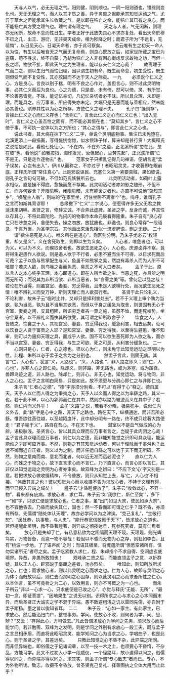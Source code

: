 <!-- { "loadSidebar": true } -->
　　天与人以气，必无无理之气。阳则健，阴则顺也。一阴一阳则道也，错综则变化也。天无无理之气，而人以其才质之善，异于禽兽之但能承其知觉运动之气，尤异于草木之但能承其生长收藏之气。是以即在牿亡之余，能牿亡其已有之良心，而不能牿亡其方受之理气也。理气谓有理之气。 
　　天之与人者，气无闲断，则理亦无闲断，故命不息而性日生。学者正好于此放失良心不求亦复处，看出天命於穆不已之几，出王、游衍，无非昊天成命，相为陟降之时；而君子所为“不远复，无祗悔”，以日见天心、日凝天命者，亦于此可察矣。 
　　若云唯有生之初天一命人以为性，有生以后唯食天之气而无复命焉，则良心既放之后，如家世所藏之宝已为盗窃，苟不寻求，终不自获；乃胡为牿亡之人非有困心衡虑反求故物之功，而但一夜之顷，物欲不接，即此天气之为生理者，能以存夫仁义之心哉？ 
　　故离理于气而二之，则以生归气而性归理，因以谓生初有命，既生而命息，初生受性，既生则但受气而不复受性，其亦胶固而不达于天人之际矣。 
一九 
　　必须说个仁义之心，方是良心。言良以别于楛，明有不良之心作对。盖但言心，则不过此灵明物事，必其仁义而后为良也。心之为德，只是虚、未有倚，然可以倚。灵、有所觉，不论善恶皆觉。不昧，能记忆亲切，凡记忆亲切者必不昧。所以具众理、未即是理，而能具之。应万事者，所应得失亦未定。大端只是无恶而能与善相应，然未能必其善也。须养其性以为心之所存，方使仁义之理不失。 
　　孔子曰“操则存”，言操此仁义之心而仁义存也；“舍则亡”，言舍此仁义之心而仁义亡也；“出入无时”，言仁义之心虽吾性之固有，而不能必其恒在也；“莫知其乡”，言仁义之心不倚于事，不可执一定体以为之方所也；“其心之谓与”，即言此仁义之心也。 
　　说此书者，其大病在抹下“仁义”二字，单说个灵明底物事。集注已未免堕在，北溪更添上一段描画，写得恍恍惚惚，似水银珠子样，算来却是甚行货！大概释氏之说恰是如此。看他七处征心，“不在内，不在外”之语，正北溪所谓“忽在此，忽在彼”也。看他说“ 如我按指，海印发光，汝但起心，尘劳先起”，正北溪所谓“亡不是无，只是走作逐物去” 也。 
　　范家女子只撩乱记得几句禅语，便胡言道“孟子误矣，心岂有出入”，伊川从而称之，不亦过乎！者昭昭灵灵，才收著即在眼前底，正释氏所谓“常住真心”。此是邪说诬民、充塞仁义第一紧要真赃。果如彼说，则孔子之言句句可破，不但如范氏妖鬟所云也。 
　　此灵明活动者，如荷叶上露水相似，直是操不得底，愈操而愈不存矣。此灵明活动者亦如影之随形，不但不亡，而亦何容舍？开眼见明，闭眼见暗，未有能舍之者也。亦直不可说他“莫知其乡”，“唤醒主人翁”，则端的“在家里坐，行住坐卧不离者个”也。呜呼，谁谓孔子之言而如斯其背谬耶！ 
　　总缘撇下“仁义”二字说心，便惹得许多无父无君之教涎沫来胡哄。圣贤之言，修辞立诚，不合弄此虚脾。圣贤之学，反身而诚，养其性以存其心，不将此圆陀陀、光闪闪的物事作本命元辰看得隆重。朱子自有“良心存亡只在眇忽之闲，舍便失去，操之勿放，放犹废也，非逸也。则良心常存”一段语录，千真万当，为圣学宗旨。其他画出来活鬼相似一流虚脾语，删之无疑。 
二十 
　　谓“欲生恶死是人心，唯义所在是道心”，则区别分明。乃朱子尤必云“权轻重，却又是义”，义在舍死取生，则即以生为义矣。 
　　人心者，唯危者也，可以为义，可以为不义，而俟取舍者也。故欲生恶死之心，人心也。庆源卤莽不察，竟将得生避患作人欲说。则是遏人欲于不行者，必患不避而生不可得，以日求死而后可哉？孟子以鱼与熊掌配生与义，鱼虽不如熊掌之美，然岂有毒杀人而为人所不可嗜耶？若夫人欲，则乌喙之毒而色恶、臭恶之不可入口者矣。 
　　孟子于此，原以言人之本心纯乎天理。本心即道心。即在人所当欲之生、当恶之死，亦且辨之明而无所苟；而况其为非所当欲、非所当恶者，如“宫室之美”等。曾何足以乱之哉！若论在所当得，则虽宫室、妻妾、穷乏得我，且未是人欲横行处，而况欲生恶死之情！唯不辨礼义而受万钟，斯则天理亡而人欲孤行者。 
　　圣贤于此只论礼义，不论利害，故朱子云“临时比并，又却只是择利害处去”。若不于义理上审个孰为当欲，孰为当恶，孰为且不当用其欲恶，而但以于身之缓急为取舍，则世固有无心于宫室、妻妾之闲，安其粗陋，所识穷乏者吝一粟之施，虽怨不恤，而走死权势，坐守金粟者。以不辨礼义而快其所欲受，其可谓之知所取舍乎？ 
　　饮食之人，人皆贱之。饮食之于人，其视宫室、妻妾、穷乏得我也，缓急利害，相去远矣，讵可以饮食之人贤于富贵之人耶？是知宫室、妻妾、穷乏得我，以至得生避患，唯不知审，则可以为遏抑天理之具，而成乎人欲。固不可以欲生恶死即为人欲之私，而亦不当以宫室、妻妾、穷乏得我，与生之可欲、死之可恶，从利害分缓急也。 
二一
　　心则只是心，仁者，心之德也。径以心为仁，则未免守此知觉运动之灵明以为性，此程、朱所以必于孟子之言为之分别也。 
　　然孟子言此，则固无病。其言“仁，人心也”，犹言“义，人路也”。“义，人路也 ”，非人路之即义；则“仁，人心也”，亦非人心之即仁矣。除却义，则非路。非无路也，或为茅塞，或为蹊径，兽蹄鸟迹之道，非人路也。除却仁，则非心。非无心也，知觉运动，将与物同，非人之心也。孟子之言明白简易，只是如此。故不须更与分疏心即仁之与非即仁也。 
　　朱子言“仁者心之德”，“德”字亦须分别看，不可以“有得于心”释之。德自属天。天予人以仁而人得之为秉夷之心，天予人以义而人得之以为率繇之路，其义一也。若于此不审，以心为郛郭而仁在其中，然则亦以路为辙迹而义在其中乎？若然，则仁内而义外乎！ 
　　孟子“义路”之说，若看不分晓，极易犯手，说似仁内义外去。此“路”字是心中之路，非天下之路也。路在天下，纵横通达，而非吾所必繇。惟吾欲往燕往越，以至越陌度阡，此中却分明有一路在，终不成只趁著大路便走！“君子喻于义”，路自在吾心，不在天下也。 
　　潜室以不是血气做成的心为辨，语极肤浅。圣贤言心，皆以其具众理而应万事者言之，岂疑于此肉团之心哉！孟子言此具众理而应万事者，则仁以为之德，而非能知能觉之识即可具众理，能运能动之才即可应万事。不然，则物之有其知觉运动者，何以于理昧而于事舛也？此远不御而近自正者，则义以为之制，而非任运自繇之可以达于天下而无所碍。不然，则物之意南而南、意北而北者，何以近无准而远必泥也？ 
　　直以仁为人心，而殊之于物之心，故下直言求心而不言仁。乃下直言心，而言心即以言仁，其非仅以知觉运动之灵明为心者亦审矣。故双峰为之辨曰：“不应下文‘心’字又别是一意。若把求放心做收摄精神，不令昏放，则只从知觉上去，与‘仁，人心也’不相接。 ”伟哉其言之也！彼以知觉为心而以收摄不昏为求放心者，不特于文理有碍，而早已侵入异端之域矣！ 
　　程子云“才昏睡便放了”，朱子云“收敛此心，不容一物”，看来都有疵病。求放心者，求仁耳。朱子云“如‘我欲仁，斯仁至矣’”，多下一“如”字，只欲仁便是求放心也。仁者之事，虽“出门如见大宾，使民如承大祭”，也不容他昏去。乃昏而放失其仁，固也；然一不昏而即可谓之仁乎？既不昏，亦须有所存。先儒谓“随处体认天理”，故亦必学问以为之津涘。“克己复礼”，“主敬行恕”，“居处恭，执事敬，与人忠”，“能行恭宽信敏惠于天下”，皆求放心之道也。若但提醒此灵明，教不昏著睡著，则异端之彻夜达旦，死参死究者，莫有仁焉者矣。 
　　放心只是失却了仁，有私意私欲为之阻隔而天理不现。天理现，则光辉笃实，万物皆备，而岂一物不容哉！若但以不昏而无物为心之存，则狂如李白，且有“桃波一步地，了了语声闻”之时；而语其极至，将庞蕴所谓“但愿空诸所有，慎勿实诸所无”者尽之矣。孟子吃紧教人求仁，程、朱却指个不求自得、空洞虚玄底境界。异哉，非愚所敢知也！ 
　　双峰承二贤之后，而能直领孟子之意，以折群疑，其以正人心、辟邪说于毫厘之差者，功亦烈矣。 
　　唯知此，则知所放所求之心，仁也；而求放心者，则以此灵明之心而求之也。仁为人心，故即与灵明之心为体；而既放以后，则仁去而灵明之心固存，则以此灵明之心而求吾所性之仁心。以本体言，虽不可竟析之为二心，以效用言，则亦不可概之为一心也。 
　　而朱子所云“非以一心求一心，只求底便是已收之心”，亦觉与释氏“无能、无所” ，“最初一念，即证菩提”，“因地果生”之说无以别。识得所求之心与求心之心本同而末异，而后圣贤正大诚实之学不混于异端。愚不敢避粗浅之讥以雷同先儒，亦自附于孟子距杨、墨之旨以俟知者耳。 
二二
　　朱子云：“心如一家主。有此家主，已求放心。然后能洒扫门户，整顿事务。学问。使放心不收，则何者为学、问、思、辨？”又云：“存得此心，方可做去。”凡此皆谓求放心为学问之先务，须求放心而后能学问。若非勉斋、双峰为之发明，则是学问之外别有求放心一段工夫，既与孟子之言显相矛盾，而直将此昭昭灵灵、能学知问之心为当求之心，学唱曲子，也是此心。则于圣贤之学，其差远矣。 
　　只教此知觉之心不昏不杂，此异端之所同。而非但异端也，即俗儒之于记诵词章，以至一技一术之士，也须要心不昏惰，不杂乱，方能习学。此又不过初入小学一段威仪，一个径路耳，故小道得以同之，俗儒得以同之，而异端亦得以同之。求其实，则孟子所谓“专心致志”者而已。专心，不为外物所诱。致志，收摄不令昏放。曾圣贤克己复礼、择善固执之全体大用而止此乎？ 
